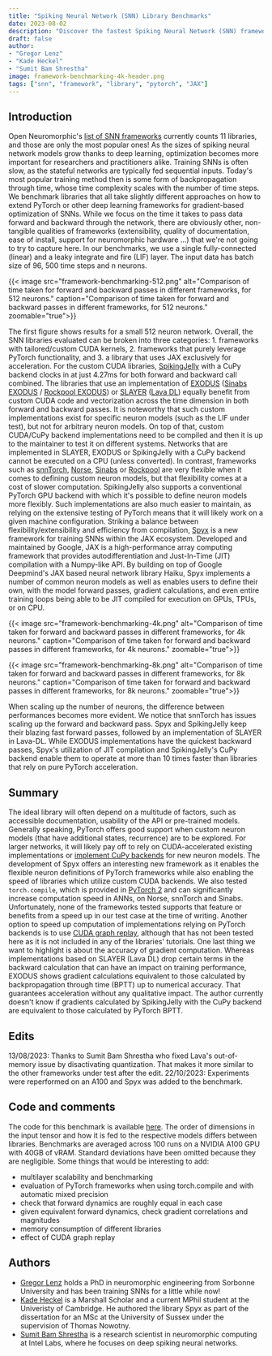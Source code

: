 ```yaml
---
title: "Spiking Neural Network (SNN) Library Benchmarks"
date: 2023-08-02
description: "Discover the fastest Spiking Neural Network (SNN) frameworks for deep learning-based optimization. Performance, flexibility, and more analyzed in-depth"
draft: false
author: 
- "Gregor Lenz"
- "Kade Heckel"
- "Sumit Bam Shrestha"
image: framework-benchmarking-4k-header.png
tags: ["snn", "framework", "library", "pytorch", "JAX"]
---
```


## Introduction 

Open Neuromorphic's [list of SNN frameworks](https://github.com/open-neuromorphic/open-neuromorphic) currently counts 11 libraries, and those are only the most popular ones! As the sizes of spiking neural network models grow thanks to deep learning, optimization becomes more important for researchers and practitioners alike. Training SNNs is often slow, as the stateful networks are typically fed sequential inputs. Today's most popular training method then is some form of backpropagation through time, whose time complexity scales with the number of time steps. We benchmark libraries that all take slightly different approaches on how to extend PyTorch or other deep learning frameworks for gradient-based optimization of SNNs. While we focus on the time it takes to pass data forward and backward through the network, there are obviously other, non-tangible qualities of frameworks (extensibility, quality of documentation, ease of install, support for neuromorphic hardware ...) that we're not going to try to capture here. In our benchmarks, we use a single fully-connected (linear) and a leaky integrate and fire (LIF) layer. The input data has batch size of 96, 500 time steps and n neurons. 

{{< image src="framework-benchmarking-512.png" alt="Comparison of time taken for forward and backward passes in different frameworks, for 512 neurons." caption="Comparison of time taken for forward and backward passes in different frameworks, for 512 neurons." zoomable="true">}}

The first figure shows results for a small 512 neuron network. Overall, the SNN libraries evaluated can be broken into three categories: 1. frameworks with tailored/custom CUDA kernels, 2. frameworks that purely leverage PyTorch functionality, and 3. a library that uses JAX exclusively for acceleration. For the custom CUDA libraries, [SpikingJelly](https://github.com/fangwei123456/spikingjelly) with a CuPy backend clocks in at just 4.27ms for both forward and backward call combined. The libraries that use an implementation of [EXODUS](https://www.frontiersin.org/articles/10.3389/fnins.2023.1110444/full) ([Sinabs EXODUS](https://github.com/synsense/sinabs-exodus) / [Rockpool EXODUS](https://rockpool.ai/reference/_autosummary/nn.modules.LIFExodus.html?)) or [SLAYER](https://proceedings.neurips.cc/paper_files/paper/2018/hash/82f2b308c3b01637c607ce05f52a2fed-Abstract.html) ([Lava DL](https://github.com/lava-nc/lava-dl)) equally benefit from custom CUDA code and vectorization across the time dimension in both forward and backward passes. It is noteworthy that such custom implementations exist for specific neuron models (such as the LIF under test), but not for arbitrary neuron models. On top of that, custom CUDA/CuPy backend implementations need to be compiled and then it is up to the maintainer to test it on different systems. Networks that are implemented in SLAYER, EXODUS or SpikingJelly with a CuPy backend cannot be executed on a CPU (unless converted). 
In contrast, frameworks such as [snnTorch](https://github.com/jeshraghian/snntorch), [Norse](https://github.com/norse/norse), [Sinabs](https://sinabs.ai) or [Rockpool](https://rockpool.ai) are very flexible when it comes to defining custom neuron models, but that flexibility comes at a cost of slower computation. SpikingJelly also supports a conventional PyTorch GPU backend with which it's possible to define neuron models more flexibly. Such implementations are also much easier to maintain, as relying on the extensive testing of PyTorch means that it will likely work on a given machine configuration.
Striking a balance between flexibility/extensibility and efficiency from compilation, [Spyx](https://github.com/kmheckel/spyx) is a new framework for training SNNs within the JAX ecosystem. Developed and maintained by Google, JAX is a high-performance array computing framework that provides autodifferentiation and Just-In-Time (JIT) compilation with a Numpy-like API. By building on top of Google Deepmind's JAX based neural network library Haiku, Spyx implements a number of common neuron models as well as enables users to define their own, with the model forward passes, gradient calculations, and even entire training loops being able to be JIT compiled for execution on GPUs, TPUs, or on CPU. 

{{< image src="framework-benchmarking-4k.png" alt="Comparison of time taken for forward and backward passes in different frameworks, for 4k neurons." caption="Comparison of time taken for forward and backward passes in different frameworks, for 4k neurons." zoomable="true">}}

{{< image src="framework-benchmarking-8k.png" alt="Comparison of time taken for forward and backward passes in different frameworks, for 8k neurons." caption="Comparison of time taken for forward and backward passes in different frameworks, for 8k neurons." zoomable="true">}}

When scaling up the number of neurons, the difference between performances becomes more evident. We notice that snnTorch has issues scaling up the forward and backward pass. Spyx and SpikingJelly keep their blazing fast forward passes, followed by an implementation of SLAYER in Lava-DL. While EXODUS implementations have the quickest backward passes, Spyx's utilization of JIT compilation and SpikingJelly's CuPy backend enable them to operate at more than 10 times faster than libraries that rely on pure PyTorch acceleration. 

## Summary
The ideal library will often depend on a multitude of factors, such as accessible documentation, usability of the API or pre-trained models. Generally speaking, PyTorch offers good support when custom neuron models (that have additional states, recurrence) are to be explored. For larger networks, it will likely pay off to rely on CUDA-accelerated existing implementations or [implement CuPy backends](https://spikingjelly.readthedocs.io/zh_CN/latest/activation_based_en/cupy_neuron.html) for new neuron models. The development of Spyx offers an interesting new framework as it enables the flexible neuron definitions of PyTorch frameworks while also enabling the speed of libraries which utilize custom CUDA backends. We also tested `torch.compile`, which is provided in [PyTorch 2](https://pytorch.org/tutorials/intermediate/torch_compile_tutorial.html) and can significantly increase computation speed in ANNs, on Norse, snnTorch and Sinabs. Unfortunately, none of the frameworks tested supports that feature or benefits from a speed up in our test case at the time of writing. Another option to speed up computation of implementations relying on PyTorch backends is to use [CUDA graph replay](https://pytorch.org/blog/accelerating-pytorch-with-cuda-graphs/), although that has not been tested here as it is not included in any of the libraries' tutorials. One last thing we want to highlight is about the accuracy of gradient computation. Whereas implementations based on SLAYER (Lava DL) drop certain terms in the backward calculation that can have an impact on training performance, EXODUS shows gradient calculations equivalent to those calculated by backpropagation through time (BPTT) up to numerical accuracy. That guarantees acceleration without any qualitative impact. The author currently doesn't know if gradients calculated by SpikingJelly with the CuPy backend are equivalent to those calculated by PyTorch BPTT.

## Edits
13/08/2023: Thanks to Sumit Bam Shrestha who fixed Lava's out-of-memory issue by disactivating quantization. That makes it more similar to the other frameworks under test after the edit.
22/10/2023: Experiments were reperformed on an A100 and Spyx was added to the benchmark.

## Code and comments
The code for this benchmark is available [here](https://github.com/open-neuromorphic/open-neuromorphic.github.io/blob/main/content/english/blog/spiking-neural-network-framework-benchmarking/). The order of dimensions in the input tensor and how it is fed to the respective models differs between libraries. Benchmarks are averaged across 100 runs on a NVIDIA A100 GPU with 40GB of vRAM. Standard deviations have been omitted because they are negligible. Some things that would be interesting to add:

* multilayer scalability and benchmarking
* evaluation of PyTorch frameworks when using torch.compile and with automatic mixed precision
* check that forward dynamics are roughly equal in each case
* given equivalent forward dynamics, check gradient correlations and magnitudes
* memory consumption of different libraries
* effect of CUDA graph replay

## Authors
* [Gregor Lenz](https://lenzgregor.com) holds a PhD in neuromorphic engineering from Sorbonne University and has been training SNNs for a little while now!
* [Kade Heckel](https://github.com/kmheckel/spyx) is a Marshall Scholar and a current MPhil student at the Univeristy of Cambridge. He authored the library Spyx as part of the dissertation for an MSc at the University of Sussex under the supervision of Thomas Nowotny.
* [Sumit Bam Shrestha](https://www.intel.com/content/www/us/en/research/featured-researchers/sumit-bam-shrestha.html) is a research scientist in neuromorphic computing at Intel Labs, where he focuses on deep spiking neural networks.
